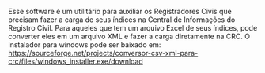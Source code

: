 Esse software é um utilitário para auxiliar os Registradores Civis que precisam fazer a carga de seus índices na Central de Informações do Registro Civil. 
Para aqueles que tem um arquivo Excel de seus índices, pode converter eles em um arquivo XML e fazer a carga diretamente na CRC. 
O instalador para windows pode ser baixado em: https://sourceforge.net/projects/conversor-csv-xml-para-crc/files/windows_installer.exe/download
